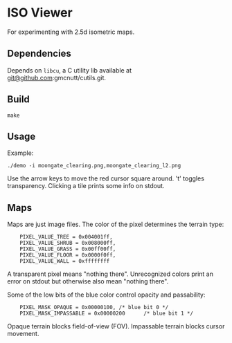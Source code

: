 # ISO Viewer

For experimenting with 2.5d isometric maps.

## Dependencies

Depends on `libcu`, a C utility lib available at
git@github.com:gmcnutt/cutils.git.

## Build

    make

## Usage

Example:

    ./demo -i moongate_clearing.png,moongate_clearing_l2.png


Use the arrow keys to move the red cursor square around. 't' toggles
transparency. Clicking a tile prints some info on stdout.

## Maps

Maps are just image files. The color of the pixel determines the terrain type:

        PIXEL_VALUE_TREE = 0x004001ff,
        PIXEL_VALUE_SHRUB = 0x008000ff,
        PIXEL_VALUE_GRASS = 0x00ff00ff,
        PIXEL_VALUE_FLOOR = 0x0000f0ff,
        PIXEL_VALUE_WALL = 0xffffffff

A transparent pixel means "nothing there". Unrecognized colors print
an error on stdout but otherwise also mean "nothing there".

Some of the low bits of the blue color control opacity and
passability:

        PIXEL_MASK_OPAQUE = 0x00000100, /* blue bit 0 */
        PIXEL_MASK_IMPASSABLE = 0x00000200      /* blue bit 1 */

Opaque terrain blocks field-of-view (FOV). Impassable terrain blocks
cursor movement.

